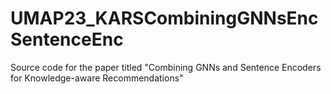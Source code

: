 # UMAP23_KARSCombiningGNNsEncSentenceEnc
 Source code for the paper titled "Combining GNNs and Sentence Encoders for Knowledge-aware Recommendations"
